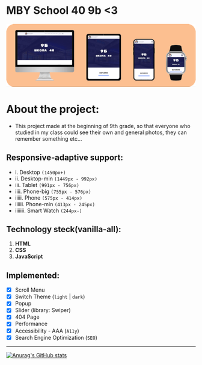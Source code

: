 # MBY School 40 9b <3
![Adaptive demonstration](assets/images/AdaptiveDemonstretion.png)

# About the project:
* This project made at the beginning of 9th grade, so that everyone who studied in my class could see their own and general photos, they can remember something etc...

## Responsive-adaptive support:
* i. Desktop `(1450px+)`
* ii. Desktop-min `(1449px - 992px)`
* iii. Tablet `(991px - 756px)`
* iiii. Phone-big `(755px - 576px)`
* iiiii. Phone `(575px - 414px)`
* iiiiii. Phone-min `(413px - 245px)`
* iiiiiii. Smart Watch `(244px-)`

## Technology steck(vanilla-all):
1.  **HTML**
2.  **CSS**
3.  **JavaScript**

## Implemented:
* [x] Scroll Menu
* [x] Switch Theme (`light` | `dark`)
* [x] Popup
* [x] Slider (library: Swiper)
* [x] 404 Page
* [x] Performance
* [x] Accessibility - AAA (`A11y`)
* [x] Search Engine Optimization (`SEO`)

---

[![Anurag's GitHub stats](https://github-readme-stats.vercel.app/api?username=QuickYoung&repo=School40-9B&hide=contribs,prs&show_icons=true&theme=transparent)](https://github.com/QuickYong/School40-9B)
